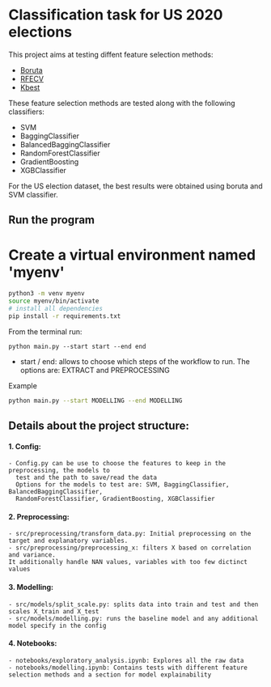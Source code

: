 # Classification task for US 2020 elections
This project aims at testing diffent feature selection methods:
- [Boruta](https://pypi.org/project/Boruta/)
- [RFECV](https://scikit-learn.org/stable/modules/generated/sklearn.feature_selection.RFECV.html)
- [Kbest](https://scikit-learn.org/stable/modules/generated/sklearn.feature_selection.SelectKBest.html)

These feature selection methods are tested along with the following classifiers: 
- SVM
- BaggingClassifier
- BalancedBaggingClassifier
- RandomForestClassifier
- GradientBoosting
- XGBClassifier

For the US election dataset, the best results were obtained using boruta and SVM classifier.


## Run the program
# Create a virtual environment named 'myenv'
```bash
python3 -m venv myenv
source myenv/bin/activate
# install all dependencies
pip install -r requirements.txt
``` 

From the terminal run:   
```
python main.py --start start --end end
```
- start / end: allows to choose which steps of the workflow to run.
The options are: EXTRACT and PREPROCESSING 

Example
```bash
python main.py --start MODELLING --end MODELLING
```

## Details about the project structure:
####  1. Config: 
    - Config.py can be use to choose the features to keep in the preprocessing, the models to
      test and the path to save/read the data
      Options for the models to test are: SVM, BaggingClassifier, BalancedBaggingClassifier,
      RandomForestClassifier, GradientBoosting, XGBClassifier

#### 2. Preprocessing: 
    - src/preprocessing/transform_data.py: Initial preprocessing on the target and explanatory variables. 
    - src/preprocessing/preprocessing_x: filters X based on correlation and variance. 
    It additionally handle NAN values, variables with too few dictinct values
 
#### 3. Modelling:
    - src/models/split_scale.py: splits data into train and test and then scales X_train and X_test
    - src/models/modelling.py: runs the baseline model and any additional model specify in the config
 
#### 4. Notebooks:
    - notebooks/exploratory_analysis.ipynb: Explores all the raw data
    - notebooks/modelling.ipynb: Contains tests with different feature selection methods and a section for model explainability 
